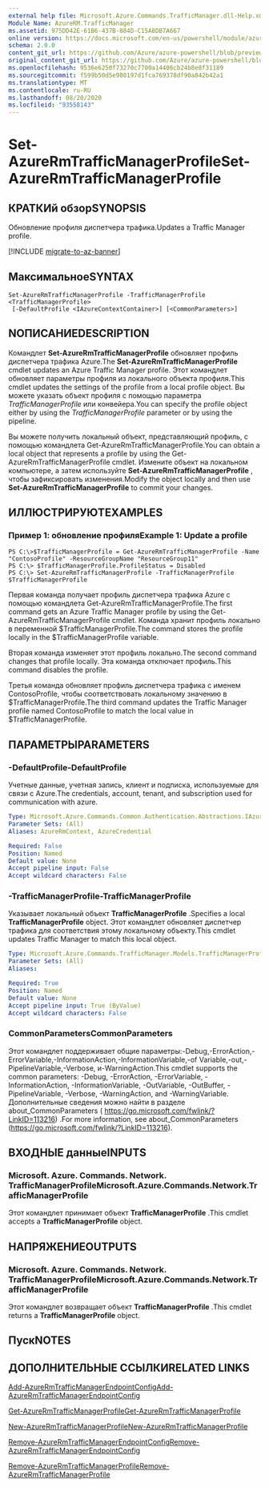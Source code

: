 ```yaml
---
external help file: Microsoft.Azure.Commands.TrafficManager.dll-Help.xml
Module Name: AzureRM.TrafficManager
ms.assetid: 975DD42E-61B6-437B-884D-C15A8DB7A667
online version: https://docs.microsoft.com/en-us/powershell/module/azurerm.trafficmanager/set-azurermtrafficmanagerprofile
schema: 2.0.0
content_git_url: https://github.com/Azure/azure-powershell/blob/preview/src/ResourceManager/TrafficManager/Commands.TrafficManager2/help/Set-AzureRmTrafficManagerProfile.md
original_content_git_url: https://github.com/Azure/azure-powershell/blob/preview/src/ResourceManager/TrafficManager/Commands.TrafficManager2/help/Set-AzureRmTrafficManagerProfile.md
ms.openlocfilehash: 9536e6250f73270c7700a14406cb24b8e8f31189
ms.sourcegitcommit: f599b50d5e980197d1fca769378df90a842b42a1
ms.translationtype: MT
ms.contentlocale: ru-RU
ms.lasthandoff: 08/20/2020
ms.locfileid: "93558143"
---
```

# <span data-ttu-id="9fff6-101">Set-AzureRmTrafficManagerProfile</span><span class="sxs-lookup"><span data-stu-id="9fff6-101">Set-AzureRmTrafficManagerProfile</span></span>

## <span data-ttu-id="9fff6-102">КРАТКИй обзор</span><span class="sxs-lookup"><span data-stu-id="9fff6-102">SYNOPSIS</span></span>
<span data-ttu-id="9fff6-103">Обновление профиля диспетчера трафика.</span><span class="sxs-lookup"><span data-stu-id="9fff6-103">Updates a Traffic Manager profile.</span></span>

[!INCLUDE [migrate-to-az-banner](../../includes/migrate-to-az-banner.md)]

## <span data-ttu-id="9fff6-104">Максимальное</span><span class="sxs-lookup"><span data-stu-id="9fff6-104">SYNTAX</span></span>

```
Set-AzureRmTrafficManagerProfile -TrafficManagerProfile <TrafficManagerProfile>
 [-DefaultProfile <IAzureContextContainer>] [<CommonParameters>]
```

## <span data-ttu-id="9fff6-105">NОПИСАНИЕ</span><span class="sxs-lookup"><span data-stu-id="9fff6-105">DESCRIPTION</span></span>
<span data-ttu-id="9fff6-106">Командлет **Set-AzureRmTrafficManagerProfile** обновляет профиль диспетчера трафика Azure.</span><span class="sxs-lookup"><span data-stu-id="9fff6-106">The **Set-AzureRmTrafficManagerProfile** cmdlet updates an Azure Traffic Manager profile.</span></span>
<span data-ttu-id="9fff6-107">Этот командлет обновляет параметры профиля из локального объекта профиля.</span><span class="sxs-lookup"><span data-stu-id="9fff6-107">This cmdlet updates the settings of the profile from a local profile object.</span></span>
<span data-ttu-id="9fff6-108">Вы можете указать объект профиля с помощью параметра *TrafficManagerProfile* или конвейера.</span><span class="sxs-lookup"><span data-stu-id="9fff6-108">You can specify the profile object either by using the *TrafficManagerProfile* parameter or by using the pipeline.</span></span>

<span data-ttu-id="9fff6-109">Вы можете получить локальный объект, представляющий профиль, с помощью командлета Get-AzureRmTrafficManagerProfile.</span><span class="sxs-lookup"><span data-stu-id="9fff6-109">You can obtain a local object that represents a profile by using the Get-AzureRmTrafficManagerProfile cmdlet.</span></span>
<span data-ttu-id="9fff6-110">Измените объект на локальном компьютере, а затем используйте **Set-AzureRmTrafficManagerProfile** , чтобы зафиксировать изменения.</span><span class="sxs-lookup"><span data-stu-id="9fff6-110">Modify the object locally and then use **Set-AzureRmTrafficManagerProfile** to commit your changes.</span></span>

## <span data-ttu-id="9fff6-111">ИЛЛЮСТРИРУЮТ</span><span class="sxs-lookup"><span data-stu-id="9fff6-111">EXAMPLES</span></span>

### <span data-ttu-id="9fff6-112">Пример 1: обновление профиля</span><span class="sxs-lookup"><span data-stu-id="9fff6-112">Example 1: Update a profile</span></span>
```
PS C:\>$TrafficManagerProfile = Get-AzureRmTrafficManagerProfile -Name "ContosoProfile" -ResourceGroupName "ResourceGroup11" 
PS C:\> $TrafficManagerProfile.ProfileStatus = Disabled
PS C:\> Set-AzureRmTrafficManagerProfile -TrafficManagerProfile $TrafficManagerProfile
```

<span data-ttu-id="9fff6-113">Первая команда получает профиль диспетчера трафика Azure с помощью командлета Get-AzureRmTrafficManagerProfile.</span><span class="sxs-lookup"><span data-stu-id="9fff6-113">The first command gets an Azure Traffic Manager profile by using the Get-AzureRmTrafficManagerProfile cmdlet.</span></span>
<span data-ttu-id="9fff6-114">Команда хранит профиль локально в переменной $TrafficManagerProfile.</span><span class="sxs-lookup"><span data-stu-id="9fff6-114">The command stores the profile locally in the $TrafficManagerProfile variable.</span></span>

<span data-ttu-id="9fff6-115">Вторая команда изменяет этот профиль локально.</span><span class="sxs-lookup"><span data-stu-id="9fff6-115">The second command changes that profile locally.</span></span>
<span data-ttu-id="9fff6-116">Эта команда отключает профиль.</span><span class="sxs-lookup"><span data-stu-id="9fff6-116">This command disables the profile.</span></span>

<span data-ttu-id="9fff6-117">Третья команда обновляет профиль диспетчера трафика с именем ContosoProfile, чтобы соответствовать локальному значению в $TrafficManagerProfile.</span><span class="sxs-lookup"><span data-stu-id="9fff6-117">The third command updates the Traffic Manager profile named ContosoProfile to match the local value in $TrafficManagerProfile.</span></span>

## <span data-ttu-id="9fff6-118">ПАРАМЕТРЫ</span><span class="sxs-lookup"><span data-stu-id="9fff6-118">PARAMETERS</span></span>

### <span data-ttu-id="9fff6-119">-DefaultProfile</span><span class="sxs-lookup"><span data-stu-id="9fff6-119">-DefaultProfile</span></span>
<span data-ttu-id="9fff6-120">Учетные данные, учетная запись, клиент и подписка, используемые для связи с Azure.</span><span class="sxs-lookup"><span data-stu-id="9fff6-120">The credentials, account, tenant, and subscription used for communication with azure.</span></span>

```yaml
Type: Microsoft.Azure.Commands.Common.Authentication.Abstractions.IAzureContextContainer
Parameter Sets: (All)
Aliases: AzureRmContext, AzureCredential

Required: False
Position: Named
Default value: None
Accept pipeline input: False
Accept wildcard characters: False
```

### <span data-ttu-id="9fff6-121">-TrafficManagerProfile</span><span class="sxs-lookup"><span data-stu-id="9fff6-121">-TrafficManagerProfile</span></span>
<span data-ttu-id="9fff6-122">Указывает локальный объект **TrafficManagerProfile** .</span><span class="sxs-lookup"><span data-stu-id="9fff6-122">Specifies a local **TrafficManagerProfile** object.</span></span>
<span data-ttu-id="9fff6-123">Этот командлет обновляет диспетчер трафика для соответствия этому локальному объекту.</span><span class="sxs-lookup"><span data-stu-id="9fff6-123">This cmdlet updates Traffic Manager to match this local object.</span></span>

```yaml
Type: Microsoft.Azure.Commands.TrafficManager.Models.TrafficManagerProfile
Parameter Sets: (All)
Aliases:

Required: True
Position: Named
Default value: None
Accept pipeline input: True (ByValue)
Accept wildcard characters: False
```

### <span data-ttu-id="9fff6-124">CommonParameters</span><span class="sxs-lookup"><span data-stu-id="9fff6-124">CommonParameters</span></span>
<span data-ttu-id="9fff6-125">Этот командлет поддерживает общие параметры:-Debug,-ErrorAction,-ErrorVariable,-InformationAction,-InformationVariable,-of Variable,-out,-PipelineVariable,-Verbose, и-WarningAction.</span><span class="sxs-lookup"><span data-stu-id="9fff6-125">This cmdlet supports the common parameters: -Debug, -ErrorAction, -ErrorVariable, -InformationAction, -InformationVariable, -OutVariable, -OutBuffer, -PipelineVariable, -Verbose, -WarningAction, and -WarningVariable.</span></span> <span data-ttu-id="9fff6-126">Дополнительные сведения можно найти в разделе about_CommonParameters ( https://go.microsoft.com/fwlink/?LinkID=113216) .</span><span class="sxs-lookup"><span data-stu-id="9fff6-126">For more information, see about_CommonParameters (https://go.microsoft.com/fwlink/?LinkID=113216).</span></span>

## <span data-ttu-id="9fff6-127">ВХОДНЫЕ данные</span><span class="sxs-lookup"><span data-stu-id="9fff6-127">INPUTS</span></span>

### <span data-ttu-id="9fff6-128">Microsoft. Azure. Commands. Network. TrafficManagerProfile</span><span class="sxs-lookup"><span data-stu-id="9fff6-128">Microsoft.Azure.Commands.Network.TrafficManagerProfile</span></span>
<span data-ttu-id="9fff6-129">Этот командлет принимает объект **TrafficManagerProfile** .</span><span class="sxs-lookup"><span data-stu-id="9fff6-129">This cmdlet accepts a **TrafficManagerProfile** object.</span></span>

## <span data-ttu-id="9fff6-130">НАПРЯЖЕНИЕ</span><span class="sxs-lookup"><span data-stu-id="9fff6-130">OUTPUTS</span></span>

### <span data-ttu-id="9fff6-131">Microsoft. Azure. Commands. Network. TrafficManagerProfile</span><span class="sxs-lookup"><span data-stu-id="9fff6-131">Microsoft.Azure.Commands.Network.TrafficManagerProfile</span></span>
<span data-ttu-id="9fff6-132">Этот командлет возвращает объект **TrafficManagerProfile** .</span><span class="sxs-lookup"><span data-stu-id="9fff6-132">This cmdlet returns a **TrafficManagerProfile** object.</span></span>

## <span data-ttu-id="9fff6-133">Пуск</span><span class="sxs-lookup"><span data-stu-id="9fff6-133">NOTES</span></span>

## <span data-ttu-id="9fff6-134">ДОПОЛНИТЕЛЬНЫЕ ССЫЛКИ</span><span class="sxs-lookup"><span data-stu-id="9fff6-134">RELATED LINKS</span></span>

[<span data-ttu-id="9fff6-135">Add-AzureRmTrafficManagerEndpointConfig</span><span class="sxs-lookup"><span data-stu-id="9fff6-135">Add-AzureRmTrafficManagerEndpointConfig</span></span>](./Add-AzureRmTrafficManagerEndpointConfig.md)

[<span data-ttu-id="9fff6-136">Get-AzureRmTrafficManagerProfile</span><span class="sxs-lookup"><span data-stu-id="9fff6-136">Get-AzureRmTrafficManagerProfile</span></span>](./Get-AzureRmTrafficManagerProfile.md)

[<span data-ttu-id="9fff6-137">New-AzureRmTrafficManagerProfile</span><span class="sxs-lookup"><span data-stu-id="9fff6-137">New-AzureRmTrafficManagerProfile</span></span>](./New-AzureRmTrafficManagerProfile.md)

[<span data-ttu-id="9fff6-138">Remove-AzureRmTrafficManagerEndpointConfig</span><span class="sxs-lookup"><span data-stu-id="9fff6-138">Remove-AzureRmTrafficManagerEndpointConfig</span></span>](./Remove-AzureRmTrafficManagerEndpointConfig.md)

[<span data-ttu-id="9fff6-139">Remove-AzureRmTrafficManagerProfile</span><span class="sxs-lookup"><span data-stu-id="9fff6-139">Remove-AzureRmTrafficManagerProfile</span></span>](./Remove-AzureRmTrafficManagerProfile.md)


